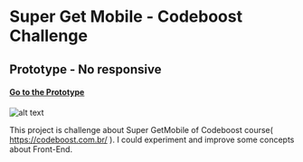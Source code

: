 # Super Get Mobile - Codeboost Challenge

## Prototype - No responsive

#### [Go to the Prototype ](https://henriquegoncalvessilva.github.io/supergetmobile/index.html)

![alt text](https://i.ibb.co/RhT993V/image.png)

This project is challenge about Super GetMobile of Codeboost course( https://codeboost.com.br/ ). I could experiment and improve some concepts about Front-End.
